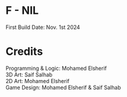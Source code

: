 # F - NIL
First Build Date: Nov. 1st 2024

# Credits
Programming & Logic: Mohamed Elsherif<br>
3D Art: Saif Salhab<br>
2D Art: Mohamed Elsherif<br>
Game Design: Mohamed Elsherif & Saif Salhab
